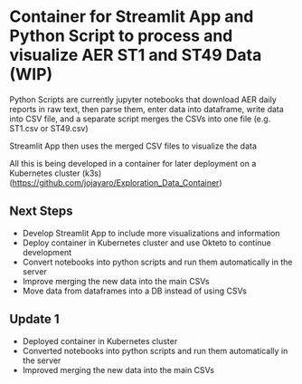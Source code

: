 # Container for Streamlit App and Python Script to process and visualize AER ST1 and ST49 Data (WIP)

Python Scripts are currently jupyter notebooks that download AER daily reports in raw text, then parse them, enter data into dataframe, write data into CSV file, and a separate script merges the CSVs into one file (e.g. ST1.csv or ST49.csv)

Streamlit App then uses the merged CSV files to visualize the data

All this is being developed in a container for later deployment on a Kubernetes cluster (k3s) (https://github.com/jojayaro/Exploration_Data_Container)

## Next Steps

- Develop Streamlit App to include more visualizations and information
- Deploy container in Kubernetes cluster and use Okteto to continue development
- Convert notebooks into python scripts and run them automatically in the server
- Improve merging the new data into the main CSVs
- Move data from dataframes into a DB instead of using CSVs

## Update 1
- Deployed container in Kubernetes cluster
- Converted notebooks into python scripts and run them automatically in the server
- Improved merging the new data into the main CSVs

